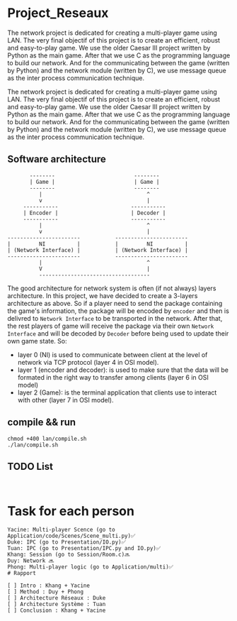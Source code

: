 # Project_Reseaux

The network project is dedicated for creating a multi-player game using LAN. The very final objectif of this project is to create an efficient, robust and easy-to-play game. We use the older Caesar III project written by Python as the main game. After that we use C as the programming language to build our network. And for the communicating between the game (written by Python) and the network module (written by C), we use message queue as the inter process communication technique.

The network project is dedicated for creating a multi-player game using LAN. The very final objectif of this project is to create an efficient, robust and easy-to-play game. We use the older Caesar III project written by Python as the main game. After that we use C as the programming language to build our network. And for the communicating between the game (written by Python) and the network module (written by C), we use message queue as the inter process communication technique.

<h2>Software architecture</h2>

```
       --------                         --------
       | Game |                         | Game |
       --------                         --------
          |                                 ^
          v                                 |
     -----------                       -----------
     | Encoder |                       | Decoder |
     -----------                       -----------
          |                                 ^
          v                                 |
-----------------------           -----------------------
|         NI          |           |         NI          |
| (Network Interface) |           | (Network Interface) |
-----------------------           -----------------------
          |                                 ^
          V                                 |
          -----------------------------------
```

The good architecture for network system is often (if not always) layers architecture. In this project, we have decided to create a 3-layers architecture as above. So if a player need to send the package containing the game's information, the package will be encoded by `encoder` and then is delivred to `Network Interface` to be transported in the network. After that, the rest players of game will receive the package via their own `Network Interface` and will be decoded by `Decoder` before being used to update their own game state. So:

- layer 0 (NI) is used to communicate between client at the level of network via TCP protocol (layer 4 in OSI model).
- layer 1 (encoder and decoder): is used to make sure that the data will be formated in the right way to transfer among clients (layer 6 in OSI model)
- layer 2 (Game): is the terminal application that clients use to interact with other (layer 7 in OSI model).


## compile && run
```
chmod +400 lan/compile.sh
./lan/compile.sh
```

## TODO List
```


```

# Task for each person
```
Yacine: Multi-player Scence (go to Application/code/Scenes/Scene_multi.py)✅
Duke: IPC (go to Presentation/IO.py)✅
Tuan: IPC (go to Presentation/IPC.py and IO.py)✅
Khang: Session (go to Session/Room.c)🔜
Duy: Network 🔜
Phong: Multi-player logic (go to Application/multi)✅
# Rapport

[ ] Intro : Khang + Yacine 
[ ] Method : Duy + Phong 
[ ] Architecture Réseaux : Duke 
[ ] Architecture Système : Tuan 
[ ] Conclusion : Khang + Yacine 
```

